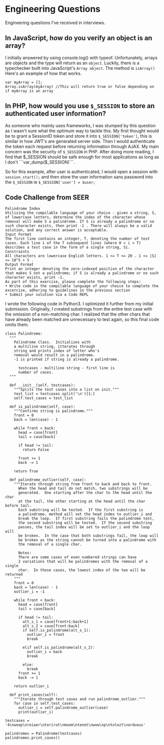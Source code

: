 # Engineering Questions
Engineering questions I've received in interviews.

## In JavaScript, how do you verify an object is an array?
I initially answered by using console.log() with typeof.  Unfortunately, arrays are objects and the type will return as an ```object```. Luckily, there is a typechecker built into JavaScript's ```Array object```.  The method is ```isArray()```   Here's an example of how that works.
```
var myArray = [];
Array.isArray(myArray) //This will return true or false depending on if myArray is an array
```

## In PHP, how would you use ```$_SESSION``` to store an authenticated user information?
As someone who mainly uses frameworks, I was stumped by this question as I wasn't sure what the optimum way to tackle this.  My first thought would be to grant a SessionID token and store it into ```$_SESSION['token']```, this is similar in how JWT's are generated server side.  Then I would authenticate the token each request before returning information through AJAX.  My main concern was the security of ```$_SESSION``` in PHP.  After doing more reading, I find that $_SESSION should be safe enough for most applications as long as I don't ```var_dump($_SESSION)```. 

So for this example, after user is authenticated, I would open a session with ```session_start();``` and then store the user information sans password into the ```$_SESSION``` ie ```$_SESSION['user'] = $user;```


## Code Challenge from SEER
```
Palindrome Index
Utilizing the compilable language of your choice - given a string, S, of lowercase letters, determine the index of the character whose removal will make S a palindrome. If S is already a palindrome or no such character exists, then print -1 . There will always be a valid solution, and any correct answer is acceptable.
Input Format
The first line contains an integer, T, denoting the number of test cases. Each line i of the T subsequent lines (where 0 < i < T) describes a test case in the form of a single string, Si.
Constraints
All characters are lowercase English letters. 1 <= T <= 20 . 1 <= |S| <= 10^5 + 5 .
Output Format
Print an integer denoting the zero-indexed position of the character that makes S not a palindrome; if S is already a palindrome or no such character exists, print -1.
As part of this exercise, please complete the following steps:
• Write code in the compilable language of your choice to complete the excercise, adhering to guidelines in the previous section
• Submit your solution via a Code REPL
```

I wrote the following code in Python3.  I optimized it further from my initial submission.  Originally, I created substrings from the entire test case with the omission of a non-matching char.  I realized that the other chars that have already been matched are unnecessary to test again, so this final code omits them.
```
class Palindrome:
  """
    Palindrome Class.  Initializes with 
    a multiline string, itterates through 
    string and prints index of letter who's
    removal would result in a palindrome.
    -1 is printed if string is already a palindrome.

      testcases - multiline string - first line is 
      number of cases.
  """

  def __init__(self, testcases):
    """Splits the test cases into a list on init."""
    test_list = testcases.split('\n')[1:]
    self.test_cases = test_list

  def is_palindrome(self, case):
    """Confirms string is palindrome."""
    front = 0
    back = len(case) - 1

    while front < back:
      head = case[front]
      tail = case[back]

      if head != tail:
        return False
      
      front += 1
      back -= 1
    
    return True

  def palindrome_outlier(self, case):
    """Iterate through string from front to back and back to front.
      When the head and tail do not match, two substrings will be 
      generated.  One starting after the char to the head until the char 
      at the tail, the other starting at the head until the char before tail.
      Each substring will be tested.  If the first substring is 
      a palindrome, method will set the head index to outlier_i and 
      break the loop.  If first substring fails the palindrome test,
      the second substring will be tested.  If the second substring 
      passes, the tail index will be set to outlier_i and the loop will 
      be broken.  In the case that both substrings fail, the loop will 
      be broken as the string cannot be turned into a palindrome with 
      the removal of a single char.

      Notes:
      There are some cases of even numbered strings can have 
      2 variations that will be palindromes with the removal of a single 
      char.  In those cases, the lowest index of the two will be returned
    """
    front = 0
    back = len(case) - 1
    outlier_i = -1

    while front < back:
      head = case[front]
      tail = case[back]

      if head != tail:
        alt_s_1 = case[front+1:back+1]
        alt_s_2 = case[front:back]
        if self.is_palindrome(alt_s_1):
          outlier_i = front
          break
        
        elif self.is_palindrome(alt_s_2):
          outlier_i = back
          break

        else:
          break
      front += 1
      back -= 1

    return outlier_i

  def print_cases(self):
    """Iterate through test cases and run palindrome_outlier."""
    for case in self.test_cases:
      outlier_i = self.palindrome_outlier(case)
      print(outlier_i)

testcases = '4\nwoop\nreiaer\ntorirot\nmoom\ntenet\nwow\np\ntolozt\narduous'

palindromes = Palindrome(testcases)
palindromes.print_cases()
```
